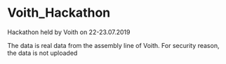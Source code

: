 # Voith_Hackathon
Hackathon held by Voith on 22-23.07.2019

The data is real data from the assembly line of Voith. For security reason, the data is not uploaded

